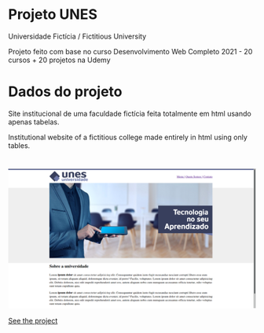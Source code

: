 # Projeto UNES

Universidade Fictícia / Fictitious University

Projeto feito com base no curso Desenvolvimento Web Completo 2021 - 20 cursos + 20 projetos na Udemy

# Dados do projeto
 
Site institucional de uma faculdade fictícia feita totalmente em html usando apenas tabelas.

 Institutional website of a fictitious college made entirely in html using only tables.
 
 #
![Projeto UNES](https://github.com/d4ndev/Projeto-Unes/blob/master/UNES-img.png)



 <a href="https://projeto-unes.vercel.app/">See the project</a> 


